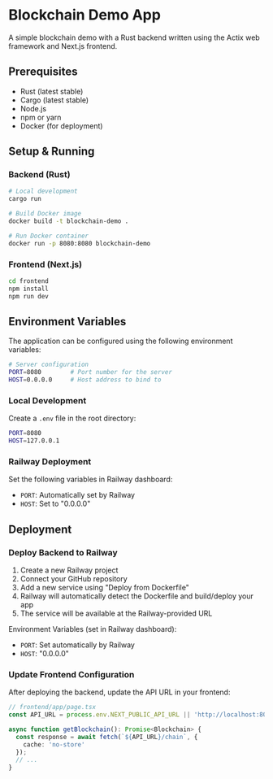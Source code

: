 # Blockchain Demo App

A simple blockchain demo with a Rust backend written using the Actix web framework and Next.js frontend.

## Prerequisites

- Rust (latest stable)
- Cargo (latest stable)
- Node.js
- npm or yarn
- Docker (for deployment)

## Setup & Running

### Backend (Rust)

```bash
# Local development
cargo run

# Build Docker image
docker build -t blockchain-demo .

# Run Docker container
docker run -p 8080:8080 blockchain-demo
```

### Frontend (Next.js)

```bash
cd frontend
npm install
npm run dev
```

## Environment Variables

The application can be configured using the following environment variables:

```bash
# Server configuration
PORT=8080        # Port number for the server
HOST=0.0.0.0     # Host address to bind to
```

### Local Development

Create a `.env` file in the root directory:

```bash
PORT=8080
HOST=127.0.0.1
```

### Railway Deployment

Set the following variables in Railway dashboard:
- `PORT`: Automatically set by Railway
- `HOST`: Set to "0.0.0.0"

## Deployment

### Deploy Backend to Railway

1. Create a new Railway project
2. Connect your GitHub repository
3. Add a new service using "Deploy from Dockerfile"
4. Railway will automatically detect the Dockerfile and build/deploy your app
5. The service will be available at the Railway-provided URL

Environment Variables (set in Railway dashboard):
- `PORT`: Set automatically by Railway
- `HOST`: "0.0.0.0"

### Update Frontend Configuration

After deploying the backend, update the API URL in your frontend:

```typescript
// frontend/app/page.tsx
const API_URL = process.env.NEXT_PUBLIC_API_URL || 'http://localhost:8080';

async function getBlockchain(): Promise<Blockchain> {
  const response = await fetch(`${API_URL}/chain`, { 
    cache: 'no-store'
  });
  // ...
}
```
